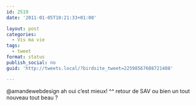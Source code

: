 ```yaml
---
id: 2519
date: '2011-01-05T10:21:33+01:00'

layout: post
categories:
  - Vis ma vie
tags:
  - tweet
format: status
publish_social: no
guid: 'http://tweets.local/?birdsite_tweet=22598567608721408'

---
```


@amandewebdesign ah oui c’est mieux! ^^ retour de SAV ou bien un tout nouveau tout beau ?